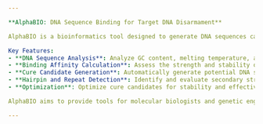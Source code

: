 ```yaml
---

**AlphaBIO: DNA Sequence Binding for Target DNA Disarmament**

AlphaBIO is a bioinformatics tool designed to generate DNA sequences capable of binding to and breaking down target DNA sequences. The tool simulates DNA binding affinity, stability, and the effectiveness of custom-designed DNA sequences intended to neutralize harmful target DNAs such as viruses or other genetic threats.

Key Features:
- **DNA Sequence Analysis**: Analyze GC content, melting temperature, and stability of DNA sequences to predict their effectiveness in binding to targets.
- **Binding Affinity Calculation**: Assess the strength and stability of DNA binding interactions with target sequences.
- **Cure Candidate Generation**: Automatically generate potential DNA sequences capable of binding to the target DNA, with effectiveness evaluations based on stability and binding scores.
- **Hairpin and Repeat Detection**: Identify and evaluate secondary structures like hairpins and repeats that may affect the DNA’s ability to bind.
- **Optimization**: Optimize cure candidates for stability and effectiveness, ensuring maximum efficiency in neutralizing target DNA.

AlphaBIO aims to provide tools for molecular biologists and genetic engineers to design DNA sequences that can disarm harmful genetic material, making it particularly useful in fields like virology, synthetic biology, and gene editing.

---
```

